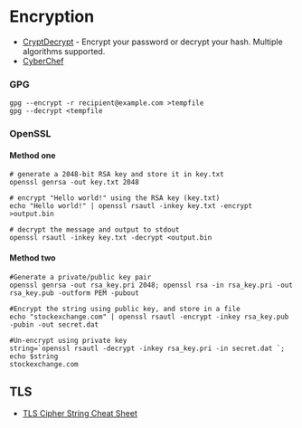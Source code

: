 # Encryption

- [CryptDecrypt](https://github.com/Va5c0/CryptDecrypt) - Encrypt your password or decrypt your hash. Multiple algorithms supported.
- [CyberChef](https://gchq.github.io/CyberChef/)

### GPG
````
gpg --encrypt -r recipient@example.com >tempfile
gpg --decrypt <tempfile
````

### OpenSSL

 #### Method one
````
# generate a 2048-bit RSA key and store it in key.txt
openssl genrsa -out key.txt 2048

# encrypt "Hello world!" using the RSA key (key.txt)
echo "Hello world!" | openssl rsautl -inkey key.txt -encrypt >output.bin

# decrypt the message and output to stdout
openssl rsautl -inkey key.txt -decrypt <output.bin
````
 #### Method two
````
#Generate a private/public key pair
openssl genrsa -out rsa_key.pri 2048; openssl rsa -in rsa_key.pri -out rsa_key.pub -outform PEM -pubout

#Encrypt the string using public key, and store in a file 
echo "stockexchange.com" | openssl rsautl -encrypt -inkey rsa_key.pub -pubin -out secret.dat

#Un-encrypt using private key
string=`openssl rsautl -decrypt -inkey rsa_key.pri -in secret.dat `; echo $string
stockexchange.com
````

## TLS
- [TLS Cipher String Cheat Sheet](https://github.com/OWASP/CheatSheetSeries/blob/master/cheatsheets/TLS_Cipher_String_Cheat_Sheet.md)
